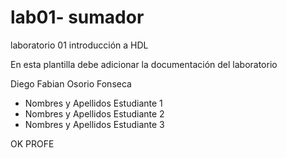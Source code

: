 # lab01- sumador 
laboratorio 01 introducción a HDL

En esta plantilla debe adicionar la documentación del laboratorio

Diego Fabian Osorio Fonseca

* Nombres y Apellidos Estudiante 1
* Nombres y Apellidos Estudiante 2
* Nombres y Apellidos Estudiante 3

OK PROFE 
